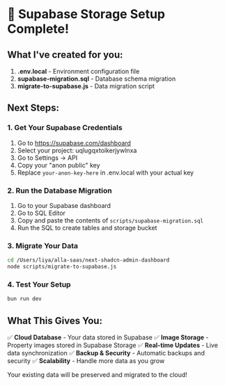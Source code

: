 # 🚀 Supabase Storage Setup Complete!

## What I've created for you:

1. **.env.local** - Environment configuration file
2. **supabase-migration.sql** - Database schema migration
3. **migrate-to-supabase.js** - Data migration script

## Next Steps:

### 1. Get Your Supabase Credentials
1. Go to https://supabase.com/dashboard
2. Select your project: uqlugqxtoikerjywlnxa
3. Go to Settings → API
4. Copy your "anon public" key
5. Replace `your-anon-key-here` in .env.local with your actual key

### 2. Run the Database Migration
1. Go to your Supabase dashboard
2. Go to SQL Editor
3. Copy and paste the contents of `scripts/supabase-migration.sql`
4. Run the SQL to create tables and storage bucket

### 3. Migrate Your Data
```bash
cd /Users/liya/alla-saas/next-shadcn-admin-dashboard
node scripts/migrate-to-supabase.js
```

### 4. Test Your Setup
```bash
bun run dev
```

## What This Gives You:

✅ **Cloud Database** - Your data stored in Supabase
✅ **Image Storage** - Property images stored in Supabase Storage
✅ **Real-time Updates** - Live data synchronization
✅ **Backup & Security** - Automatic backups and security
✅ **Scalability** - Handle more data as you grow

Your existing data will be preserved and migrated to the cloud!
